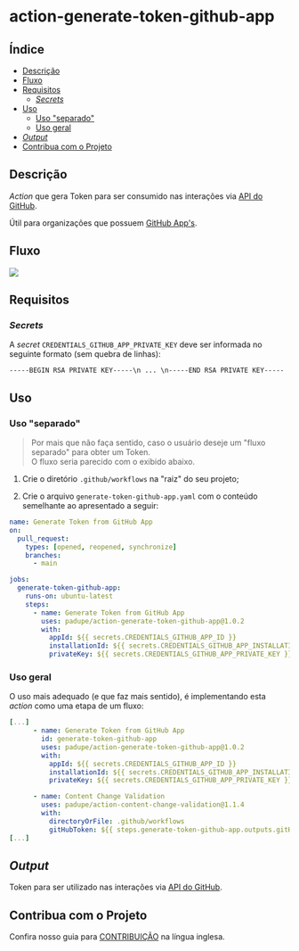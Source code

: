 # action-generate-token-github-app

## Índice

- [Descrição](#descrição)
- [Fluxo](#fluxo)
- [Requisitos](#requisitos)
  - [_Secrets_](#secrets)
- [Uso](#uso)
  - [Uso "separado"](#uso-separado)
  - [Uso geral](#uso-geral)
- [_Output_](#output)
- [Contribua com o Projeto](#contribua-com-o-projeto)

## Descrição

_Action_ que gera Token para ser consumido nas interações via [API do GitHub](https://docs.github.com/pt/rest?apiVersion=2022-11-28).

Útil para organizações que possuem [GitHub App's](https://docs.github.com/en/apps).

## Fluxo

![](./assets/flow.png)

## Requisitos

### _Secrets_

A _secret_ `CREDENTIALS_GITHUB_APP_PRIVATE_KEY` deve ser informada no seguinte formato (sem quebra de linhas):

`-----BEGIN RSA PRIVATE KEY-----\n ... \n-----END RSA PRIVATE KEY-----`

## Uso

### Uso "separado"

> Por mais que não faça sentido, caso o usuário deseje um "fluxo separado" para obter um Token.<br>
> O fluxo seria parecido com o exibido abaixo.

1. Crie o diretório `.github/workflows` na "raiz" do seu projeto;

2. Crie o arquivo `generate-token-github-app.yaml` com o conteúdo semelhante ao apresentado a seguir:

```yaml
name: Generate Token from GitHub App
on:
  pull_request:
    types: [opened, reopened, synchronize]
    branches:
      - main

jobs:
  generate-token-github-app:
    runs-on: ubuntu-latest
    steps:
      - name: Generate Token from GitHub App
        uses: padupe/action-generate-token-github-app@1.0.2
        with:
          appId: ${{ secrets.CREDENTIALS_GITHUB_APP_ID }}
          installationId: ${{ secrets.CREDENTIALS_GITHUB_APP_INSTALLATION_ID }}
          privateKey: ${{ secrets.CREDENTIALS_GITHUB_APP_PRIVATE_KEY }}
```

### Uso geral

O uso mais adequado (e que faz mais sentido), é implementando esta _action_ como uma etapa de um fluxo:

```yaml
[...]
      - name: Generate Token from GitHub App
        id: generate-token-github-app
        uses: padupe/action-generate-token-github-app@1.0.2
        with:
          appId: ${{ secrets.CREDENTIALS_GITHUB_APP_ID }}
          installationId: ${{ secrets.CREDENTIALS_GITHUB_APP_INSTALLATION_ID }}
          privateKey: ${{ secrets.CREDENTIALS_GITHUB_APP_PRIVATE_KEY }}

      - name: Content Change Validation
        uses: padupe/action-content-change-validation@1.1.4
        with:
          directoryOrFile: .github/workflows
          gitHubToken: ${{ steps.generate-token-github-app.outputs.gitHubToken }}
[...]
```

## _Output_

Token para ser utilizado nas interações via [API do GitHub](https://docs.github.com/pt/rest?apiVersion=2022-11-28).

## Contribua com o Projeto

Confira nosso guia para [CONTRIBUIÇÃO](../CONTRIBUTING.md) na língua inglesa.
